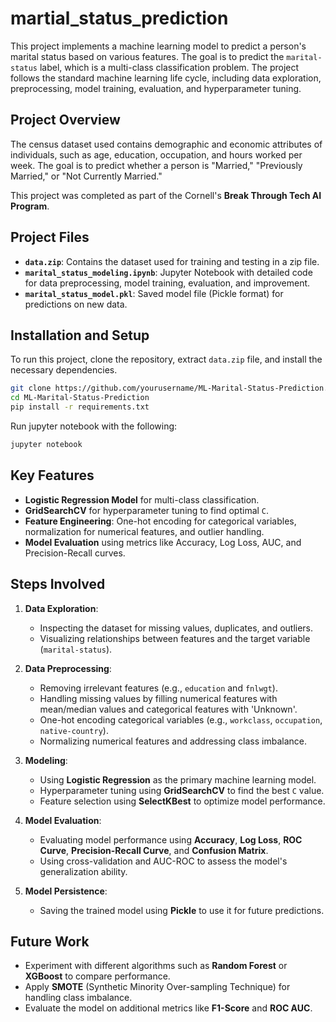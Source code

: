 # martial_status_prediction

This project implements a machine learning model to predict a person's marital status based on various features. The goal is to predict the `marital-status` label, which is a multi-class classification problem. The project follows the standard machine learning life cycle, including data exploration, preprocessing, model training, evaluation, and hyperparameter tuning.

## Project Overview

The census dataset used contains demographic and economic attributes of individuals, such as age, education, occupation, and hours worked per week. The goal is to predict whether a person is "Married," "Previously Married," or "Not Currently Married."

This project was completed as part of the Cornell's **Break Through Tech AI Program**.

## Project Files

- **`data.zip`**: Contains the dataset used for training and testing in a zip file.
- **`marital_status_modeling.ipynb`**: Jupyter Notebook with detailed code for data preprocessing, model training, evaluation, and improvement.
- **`marital_status_model.pkl`**: Saved model file (Pickle format) for predictions on new data.

## Installation and Setup

To run this project, clone the repository, extract `data.zip` file, and install the necessary dependencies.

```bash
git clone https://github.com/yourusername/ML-Marital-Status-Prediction.git
cd ML-Marital-Status-Prediction
pip install -r requirements.txt
```

Run jupyter notebook with the following:

```bash
jupyter notebook
```

## Key Features

- **Logistic Regression Model** for multi-class classification.
- **GridSearchCV** for hyperparameter tuning to find optimal `C`.
- **Feature Engineering**: One-hot encoding for categorical variables, normalization for numerical features, and outlier handling.
- **Model Evaluation** using metrics like Accuracy, Log Loss, AUC, and Precision-Recall curves.

## Steps Involved

1. **Data Exploration**:
    - Inspecting the dataset for missing values, duplicates, and outliers.
    - Visualizing relationships between features and the target variable (`marital-status`).

2. **Data Preprocessing**:
    - Removing irrelevant features (e.g., `education` and `fnlwgt`).
    - Handling missing values by filling numerical features with mean/median values and categorical features with 'Unknown'.
    - One-hot encoding categorical variables (e.g., `workclass`, `occupation`, `native-country`).
    - Normalizing numerical features and addressing class imbalance.

3. **Modeling**:
    - Using **Logistic Regression** as the primary machine learning model.
    - Hyperparameter tuning using **GridSearchCV** to find the best `C` value.
    - Feature selection using **SelectKBest** to optimize model performance.

4. **Model Evaluation**:
    - Evaluating model performance using **Accuracy**, **Log Loss**, **ROC Curve**, **Precision-Recall Curve**, and **Confusion Matrix**.
    - Using cross-validation and AUC-ROC to assess the model's generalization ability.

5. **Model Persistence**:
    - Saving the trained model using **Pickle** to use it for future predictions.

## Future Work

- Experiment with different algorithms such as **Random Forest** or **XGBoost** to compare performance.
- Apply **SMOTE** (Synthetic Minority Over-sampling Technique) for handling class imbalance.
- Evaluate the model on additional metrics like **F1-Score** and **ROC AUC**.
